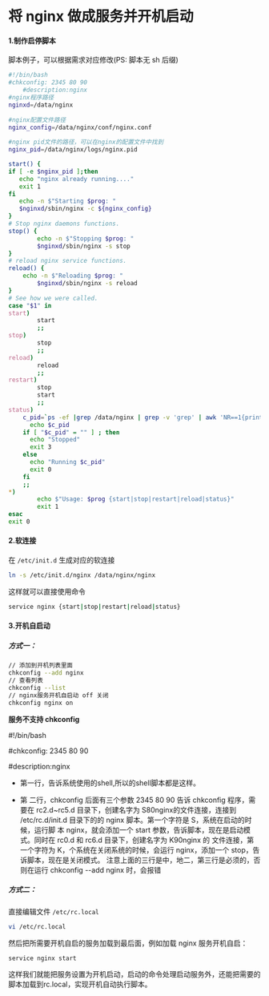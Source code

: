 # 将 nginx 做成服务并开机启动

#### 1.制作启停脚本

脚本例子，可以根据需求对应修改(PS: 脚本无 sh 后缀)

```sh
#!/bin/bash
#chkconfig: 2345 80 90
    #description:nginx
#nginx程序路径
nginxd=/data/nginx
 
#nginx配置文件路径
nginx_config=/data/nginx/conf/nginx.conf
 
#nginx pid文件的路径，可以在nginx的配置文件中找到
nginx_pid=/data/nginx/logs/nginx.pid

start() {
if [ -e $nginx_pid ];then
   echo "nginx already running...."
   exit 1
fi
   echo -n $"Starting $prog: "
   $nginxd/sbin/nginx -c ${nginx_config}
}
# Stop nginx daemons functions.
stop() {
        echo -n $"Stopping $prog: "
        $nginxd/sbin/nginx -s stop
}
# reload nginx service functions.
reload() {
    echo -n $"Reloading $prog: "
        $nginxd/sbin/nginx -s reload
}
# See how we were called.
case "$1" in
start)
        start
        ;;
stop)
        stop
        ;;
reload)
        reload
        ;;
restart)
        stop
        start
        ;;
status)
    c_pid=`ps -ef |grep /data/nginx | grep -v 'grep' | awk 'NR==1{print $2}'`
      echo $c_pid
    if [ "$c_pid" = "" ] ; then
      echo "Stopped"
      exit 3
    else
      echo "Running $c_pid"
      exit 0
    fi
    ;;
*)
        echo $"Usage: $prog {start|stop|restart|reload|status}"
        exit 1
esac
exit 0
```

#### 2.软连接

在 `/etc/init.d` 生成对应的软连接

```sh
ln -s /etc/init.d/nginx /data/nginx/nginx
```

这样就可以直接使用命令

```sh
service nginx {start|stop|restart|reload|status}
```

#### 3.开机自启动

##### 方式一：

```sh
// 添加到开机列表里面
chkconfig --add nginx
// 查看列表
chkconfig --list
// nginx服务开机自启动 off 关闭
chkconfig nginx on
```

**服务不支持 chkconfig**

#!/bin/bash

#chkconfig: 2345 80 90
    

#description:nginx

- 第一行，告诉系统使用的shell,所以的shell脚本都是这样。
      

- 第 二行，chkconfig 后面有三个参数 2345 80 90 告诉 chkconfig 程序，需要在 rc2.d~rc5.d 目录下，创建名字为 S80nginx的文件连接，连接到 /etc/rc.d/init.d 目录下的的 nginx 脚本。第一个字符是 S，系统在启动的时候，运行脚 本 nginx，就会添加一个 start 参数，告诉脚本，现在是启动模式。同时在 rc0.d 和 rc6.d 目录下，创建名字为 K90nginx 的 文件连接，第一个字符为 K，个系统在关闭系统的时候，会运行 nginx，添加一个 stop，告诉脚本，现在是关闭模式。
  注意上面的三行是中，地二，第三行是必须的，否则在运行 chkconfig --add nginx 时，会报错

##### 方式二：

直接编辑文件 `/etc/rc.local`

```sh
vi /etc/rc.local
```

然后把所需要开机自启的服务加载到最后面，例如加载 nginx 服务开机自启：

```sh
service nginx start
```

这样我们就能把服务设置为开机启动，启动的命令处理启动服务外，还能把需要的脚本加载到rc.local，实现开机自动执行脚本。